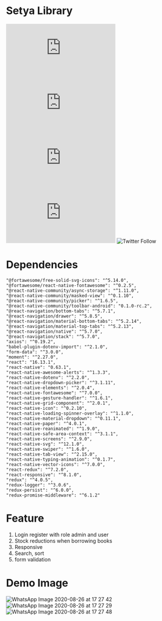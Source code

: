 # Setya Library
![GitHub repo size](https://img.shields.io/github/repo-size/scottydocs/README-template.md)
![GitHub contributors](https://img.shields.io/github/contributors/scottydocs/README-template.md)
![GitHub stars](https://img.shields.io/github/stars/scottydocs/README-template.md?style=social)
![GitHub forks](https://img.shields.io/github/forks/scottydocs/README-template.md?style=social)
![Twitter Follow](https://img.shields.io/twitter/follow/scottydocs?style=social)



# Dependencies

    "@fortawesome/free-solid-svg-icons": "^5.14.0",
    "@fortawesome/react-native-fontawesome": "^0.2.5",
    "@react-native-community/async-storage": "^1.11.0",
    "@react-native-community/masked-view": "^0.1.10",
    "@react-native-community/picker": "^1.6.5",
    "@react-native-community/toolbar-android": "0.1.0-rc.2",
    "@react-navigation/bottom-tabs": "^5.7.1",
    "@react-navigation/drawer": "^5.8.5",
    "@react-navigation/material-bottom-tabs": "^5.2.14",
    "@react-navigation/material-top-tabs": "^5.2.13",
    "@react-navigation/native": "^5.7.0",
    "@react-navigation/stack": "^5.7.0",
    "axios": "^0.19.2",
    "babel-plugin-dotenv-import": "^2.1.0",
    "form-data": "^3.0.0",
    "moment": "^2.27.0",
    "react": "16.13.1",
    "react-native": "0.63.1",
    "react-native-awesome-alerts": "^1.3.3",
    "react-native-dotenv": "^2.2.0",
    "react-native-dropdown-picker": "^3.1.11",
    "react-native-elements": "^2.0.4",
    "react-native-fontawesome": "^7.0.0",
    "react-native-gesture-handler": "^1.6.1",
    "react-native-grid-component": "^2.0.1",
    "react-native-icon": "^0.2.10",
    "react-native-loading-spinner-overlay": "^1.1.0",
    "react-native-material-dropdown": "^0.11.1",
    "react-native-paper": "^4.0.1",
    "react-native-reanimated": "^1.9.0",
    "react-native-safe-area-context": "^3.1.1",
    "react-native-screens": "^2.9.0",
    "react-native-svg": "^12.1.0",
    "react-native-swiper": "^1.6.0",
    "react-native-tab-view": "^2.15.0",
    "react-native-typing-animation": "^0.1.7",
    "react-native-vector-icons": "^7.0.0",
    "react-redux": "^7.2.0",
    "react-responsive": "^8.1.0",
    "redux": "^4.0.5",
    "redux-logger": "^3.0.6",
    "redux-persist": "^6.0.0",
    "redux-promise-middleware": "^6.1.2"
    
  # Feature
 1. Login register with role admin and user
 2. Stock reductions when borrowing books
 3. Responsive
 4. Search, sort
 5. form validation
 
 # Demo Image
 
 ![WhatsApp Image 2020-08-26 at 17 27 42](https://user-images.githubusercontent.com/63132957/91293739-acfaa300-e7c2-11ea-9170-18e8858f1c77.jpeg)
 ![WhatsApp Image 2020-08-26 at 17 27 29](https://user-images.githubusercontent.com/63132957/91293751-b08e2a00-e7c2-11ea-9d2b-bfcd107a60e2.jpeg)
 ![WhatsApp Image 2020-08-26 at 17 27 48](https://user-images.githubusercontent.com/63132957/91293754-b2f08400-e7c2-11ea-8081-c2bced5fd399.jpeg)
 
 
